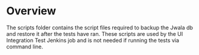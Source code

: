 # Overview

The scripts folder contains the script files required to backup the Jwala db and restore it after the tests have ran.
These scripts are used by the UI Integration Test Jenkins job and is not needed if running the tests via command line.